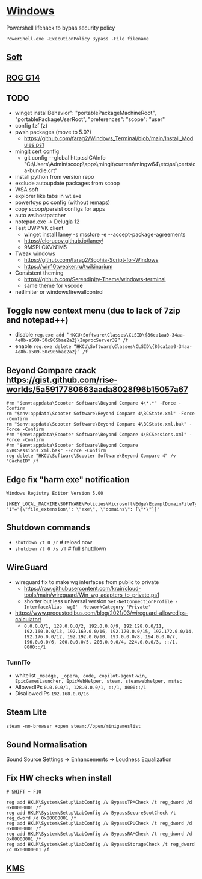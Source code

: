 # [Windows](../README.md)
Powershell lifehack to bypas security policy
```pwsh
PowerShell.exe -ExecutionPolicy Bypass -File filename
```

## [Soft](soft.md)
## [ROG G14](rog14.md)
## TODO
- winget installBehavior": "portablePackageMachineRoot", "portablePackageUserRoot", "preferences": "scope": "user"
- config fzf (z)
- pwsh packages (move to 5.0?)
  - https://github.com/farag2/Windows_Terminal/blob/main/Install_Modules.ps1
- mingit cert config
  - git config --global http.sslCAInfo "C:\\Users\\Admin\\scoop\\apps\\mingit\\current\\mingw64\\etc\\ssl\\certs\\ca-bundle.crt"
- install python from version repo
- exclude autoupdate packages from scoop
- WSA soft
- explorer like tabs in wt.exe
- powertoys pc config (without remaps)
- copy scoop/persist configs for apps
- auto wslhostpatcher
- notepad.exe -> Delugia 12
- Test UWP VK client
  - winget install laney -s msstore -e --accept-package-agreements
  - https://elorucov.github.io/laney/
  - 9MSPLCXVN1M5
- Tweak windows
  - https://github.com/farag2/Sophia-Script-for-Windows
  - https://win10tweaker.ru/twikinarium
- Consistent theming
  - https://github.com/Serendipity-Theme/windows-terminal
  - same theme for vscode
- netlimiter or windowsfirewallcontrol

## Toggle new context menu (due to lack of 7zip and notepad++)
- disable `reg.exe add “HKCU\Software\Classes\CLSID\{86ca1aa0-34aa-4e8b-a509-50c905bae2a2}\InprocServer32” /f`
- enable `reg.exe delete “HKCU\Software\Classes\CLSID\{86ca1aa0-34aa-4e8b-a509-50c905bae2a2}” /f`

## Beyond Compare crack https://gist.github.com/rise-worlds/5a5917780663aada8028f96b15057a67
```pwsh
#rm "$env:appdata\Scooter Software\Beyond Compare 4\*.*" -Force -Confirm
rm "$env:appdata\Scooter Software\Beyond Compare 4\BCState.xml" -Force -Confirm
rm "$env:appdata\Scooter Software\Beyond Compare 4\BCState.xml.bak" -Force -Confirm
#rm "$env:appdata\Scooter Software\Beyond Compare 4\BCSessions.xml" -Force -Confirm
#rm "$env:appdata\Scooter Software\Beyond Compare 4\BCSessions.xml.bak" -Force -Confirm
reg delete "HKCU\Software\Scooter Software\Beyond Compare 4" /v "CacheID" /f
```

## Edge fix "harm exe" notification
```reg
Windows Registry Editor Version 5.00

[HKEY_LOCAL_MACHINE\SOFTWARE\Policies\Microsoft\Edge\ExemptDomainFileTypePairsFromFileTypeDownloadWarnings]
"1"="{\"file_extension\": \"exe\", \"domains\": [\"*\"]}"
```

## Shutdown commands
- `shutdown /t 0 /r`  # reload now
- `shutdown /t 0 /s /f`  # full shutdown

## WireGuard
- wireguard fix to make wg interfaces from public to private
  - https://raw.githubusercontent.com/krair/cloud-tools/main/wireguard/Win_wg_adapters_to_private.ps1
  - shorter but less universal version `Set-NetConnectionProfile -InterfaceAlias 'wg0' -NetworkCategory 'Private'`
- https://www.procustodibus.com/blog/2021/03/wireguard-allowedips-calculator/
  - `0.0.0.0/1, 128.0.0.0/2, 192.0.0.0/9, 192.128.0.0/11, 192.160.0.0/13, 192.169.0.0/16, 192.170.0.0/15, 192.172.0.0/14, 192.176.0.0/12, 192.192.0.0/10, 193.0.0.0/8, 194.0.0.0/7, 196.0.0.0/6, 200.0.0.0/5, 208.0.0.0/4, 224.0.0.0/3, ::/1, 8000::/1`

### TunnlTo
- whitelist `_msedge, _opera, code, copilot-agent-win, EpicGamesLauncher, EpicWebHelper, steam, steamwebhelper, mstsc`
- AllowedIPs `0.0.0.0/1, 128.0.0.0/1, ::/1, 8000::/1`
- DisallowedIPs `192.168.0.0/16`

## Steam Lite
`steam -no-browser +open steam://open/minigameslist`

## Sound Normalisation
Sound Source Settings -> Enhancements -> Loudness Equalization

## Fix HW checks when install
```pwsh
# SHIFT + F10

reg add HKLM\System\Setup\LabConfig /v BypassTPMCheck /t reg_dword /d 0x00000001 /f
reg add HKLM\System\Setup\LabConfig /v BypassSecureBootCheck /t reg_dword /d 0x00000001 /f
reg add HKLM\System\Setup\LabConfig /v BypassCPUCheck /t reg_dword /d 0x00000001 /f
reg add HKLM\System\Setup\LabConfig /v BypassRAMCheck /t reg_dword /d 0x00000001 /f
reg add HKLM\System\Setup\LabConfig /v BypassStorageCheck /t reg_dword /d 0x00000001 /f
```

## [KMS](https://massgrave.dev)
